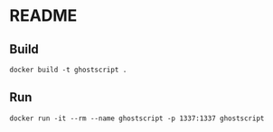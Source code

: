 # README

## Build

```
docker build -t ghostscript .
```

## Run

```
docker run -it --rm --name ghostscript -p 1337:1337 ghostscript
```